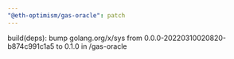 ```yaml
---
"@eth-optimism/gas-oracle": patch
---
```


build(deps): bump golang.org/x/sys from 0.0.0-20220310020820-b874c991c1a5 to 0.1.0 in /gas-oracle
